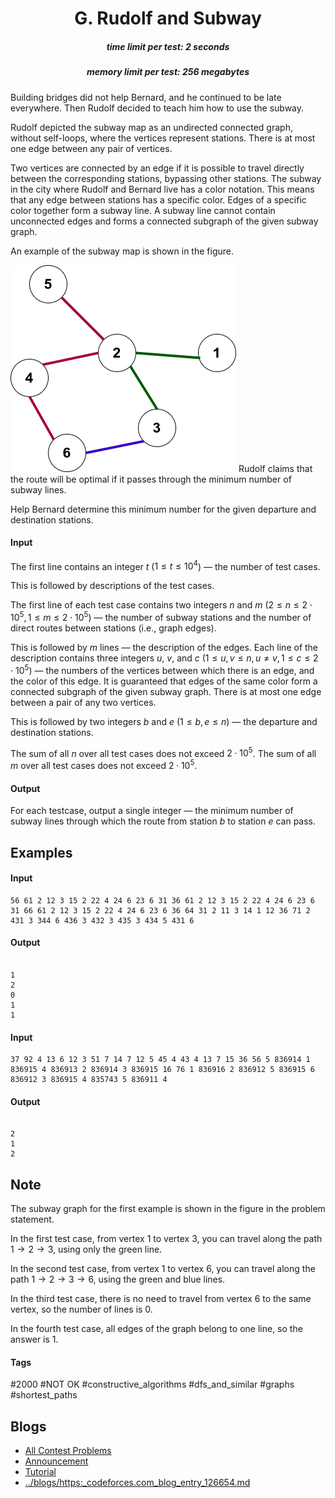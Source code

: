 <h1 style='text-align: center;'> G. Rudolf and Subway</h1>

<h5 style='text-align: center;'>time limit per test: 2 seconds</h5>
<h5 style='text-align: center;'>memory limit per test: 256 megabytes</h5>

Building bridges did not help Bernard, and he continued to be late everywhere. Then Rudolf decided to teach him how to use the subway.

Rudolf depicted the subway map as an undirected connected graph, without self-loops, where the vertices represent stations. There is at most one edge between any pair of vertices.

Two vertices are connected by an edge if it is possible to travel directly between the corresponding stations, bypassing other stations. The subway in the city where Rudolf and Bernard live has a color notation. This means that any edge between stations has a specific color. Edges of a specific color together form a subway line. A subway line cannot contain unconnected edges and forms a connected subgraph of the given subway graph.

An example of the subway map is shown in the figure.

 ![](images/31e30f806576f7b01bfd85b0add099f0d5011898.png) Rudolf claims that the route will be optimal if it passes through the minimum number of subway lines.

Help Bernard determine this minimum number for the given departure and destination stations.

#### Input

The first line contains an integer $t$ ($1 \le t \le 10^4$) — the number of test cases.

This is followed by descriptions of the test cases.

The first line of each test case contains two integers $n$ and $m$ ($2 \le n \le 2 \cdot 10^5, 1 \le m \le 2 \cdot 10^5$) — the number of subway stations and the number of direct routes between stations (i.e., graph edges).

This is followed by $m$ lines — the description of the edges. Each line of the description contains three integers $u$, $v$, and $c$ ($1 \le u, v \le n, u \ne v, 1 \le c \le 2 \cdot 10^5$) — the numbers of the vertices between which there is an edge, and the color of this edge. It is guaranteed that edges of the same color form a connected subgraph of the given subway graph. There is at most one edge between a pair of any two vertices.

This is followed by two integers $b$ and $e$ ($1 \le b, e \le n$) — the departure and destination stations.

The sum of all $n$ over all test cases does not exceed $2 \cdot 10^5$. The sum of all $m$ over all test cases does not exceed $2 \cdot 10^5$.

#### Output

For each testcase, output a single integer — the minimum number of subway lines through which the route from station $b$ to station $e$ can pass.

## Examples

#### Input


```text
56 61 2 12 3 15 2 22 4 24 6 23 6 31 36 61 2 12 3 15 2 22 4 24 6 23 6 31 66 61 2 12 3 15 2 22 4 24 6 23 6 36 64 31 2 11 3 14 1 12 36 71 2 431 3 344 6 436 3 432 3 435 3 434 5 431 6
```
#### Output

```text

1
2
0
1
1

```
#### Input


```text
37 92 4 13 6 12 3 51 7 14 7 12 5 45 4 43 4 13 7 15 36 56 5 836914 1 836915 4 836913 2 836914 3 836915 16 76 1 836916 2 836912 5 836915 6 836912 3 836915 4 835743 5 836911 4
```
#### Output

```text

2
1
2

```
## Note

The subway graph for the first example is shown in the figure in the problem statement.

In the first test case, from vertex $1$ to vertex $3$, you can travel along the path $1 \rightarrow 2 \rightarrow 3$, using only the green line.

In the second test case, from vertex $1$ to vertex $6$, you can travel along the path $1 \rightarrow 2 \rightarrow 3 \rightarrow 6$, using the green and blue lines.

In the third test case, there is no need to travel from vertex $6$ to the same vertex, so the number of lines is $0$.

In the fourth test case, all edges of the graph belong to one line, so the answer is $1$.



#### Tags 

#2000 #NOT OK #constructive_algorithms #dfs_and_similar #graphs #shortest_paths 

## Blogs
- [All Contest Problems](../Codeforces_Round_933_(Div._3).md)
- [Announcement](../blogs/Announcement.md)
- [Tutorial](../blogs/Tutorial.md)
- [../blogs/https:_codeforces.com_blog_entry_126654.md](../blogs/https:_codeforces.com_blog_entry_126654.md)
